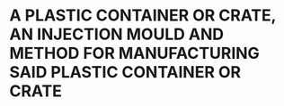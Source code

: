 # A PLASTIC CONTAINER OR CRATE, AN INJECTION MOULD AND METHOD FOR MANUFACTURING SAID PLASTIC CONTAINER OR CRATE